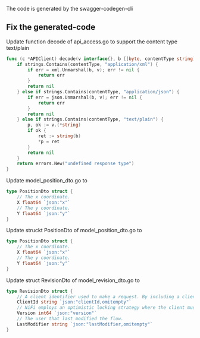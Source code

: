 The code is generated by the swagger-codegen-cli

## Fix the generated-code 
Update function decode of api_access.go to support the content type text/plain
```go
func (c *APIClient) decode(v interface{}, b []byte, contentType string) (err error) {
	if strings.Contains(contentType, "application/xml") {
		if err = xml.Unmarshal(b, v); err != nil {
			return err
		}
		return nil
	} else if strings.Contains(contentType, "application/json") {
		if err = json.Unmarshal(b, v); err != nil {
			return err
		}
		return nil
	} else if strings.Contains(contentType, "text/plain") {
		p, ok := v.(*string)
		if ok {
			ret := string(b)
			*p = ret
		}
		return nil
	}
	return errors.New("undefined response type")
}

```

Update model_position_dto.go to 
```go
type PositionDto struct {
	// The x coordinate.
	X float64 `json:"x"`
	// The y coordinate.
	Y float64 `json:"y"`
}

```

Update struckt PositionDto of model_position_dto.go to 
```go
type PositionDto struct {
	// The x coordinate.
	X float64 `json:"x"`
	// The y coordinate.
	Y float64 `json:"y"`
}

```

Update struct RevisionDto of model_revision_dto.go to 
```go
type RevisionDto struct {
	// A client identifier used to make a request. By including a client identifier, the API can allow multiple requests without needing the current revision. Due to the asynchronous nature of requests/responses this was implemented to allow the client to make numerous requests without having to wait for the previous response to come back
	ClientId string `json:"clientId,omitempty"`
	// NiFi employs an optimistic locking strategy where the client must include a revision in their request when performing an update. In a response to a mutable flow request, this field represents the updated base version.
	Version int64 `json:"version"`
	// The user that last modified the flow.
	LastModifier string `json:"lastModifier,omitempty"`
}

```
